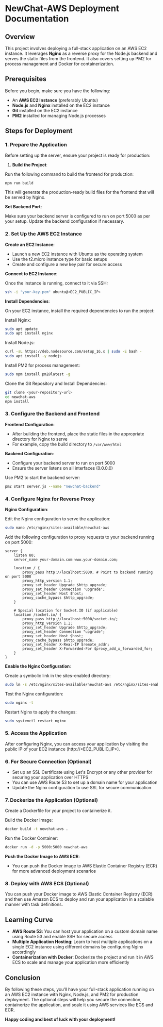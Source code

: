 # NewChat-AWS Deployment Documentation

## Overview

This project involves deploying a full-stack application on an AWS EC2 instance. It leverages **Nginx** as a reverse proxy for the Node.js backend and serves the static files from the frontend. It also covers setting up PM2 for process management and Docker for containerization.

## Prerequisites

Before you begin, make sure you have the following:
- An **AWS EC2 Instance** (preferably Ubuntu)
- **Node.js** and **Nginx** installed on the EC2 instance
- **Git** installed on the EC2 instance
- **PM2** installed for managing Node.js processes

## Steps for Deployment

### 1. Prepare the Application

Before setting up the server, ensure your project is ready for production:

1. **Build the Project**:

Run the following command to build the frontend for production:

```bash
npm run build
```

This will generate the production-ready build files for the frontend that will be served by Nginx.

**Set Backend Port**:

Make sure your backend server is configured to run on port 5000 as per your setup. Update the backend configuration if necessary.

### 2. Set Up the AWS EC2 Instance

**Create an EC2 Instance**:
- Launch a new EC2 instance with Ubuntu as the operating system
- Use the t2.micro instance type for basic setups
- Create and configure a new key pair for secure access

**Connect to EC2 Instance**:

Once the instance is running, connect to it via SSH:

```bash
ssh -i "your-key.pem" ubuntu@<EC2_PUBLIC_IP>
```

**Install Dependencies**:

On your EC2 instance, install the required dependencies to run the project:

Install Nginx:
```bash
sudo apt update
sudo apt install nginx
```

Install Node.js:
```bash
curl -sL https://deb.nodesource.com/setup_16.x | sudo -E bash -
sudo apt install -y nodejs
```

Install PM2 for process management:
```bash
sudo npm install pm2@latest -g
```

Clone the Git Repository and Install Dependencies:
```bash
git clone <your-repository-url>
cd newchat-aws
npm install
```

### 3. Configure the Backend and Frontend

**Frontend Configuration**:
- After building the frontend, place the static files in the appropriate directory for Nginx to serve
- For example, copy the build directory to `/var/www/html`

**Backend Configuration**:
- Configure your backend server to run on port 5000
- Ensure the server listens on all interfaces (0.0.0.0)

Use PM2 to start the backend server:
```bash
pm2 start server.js --name "newchat-backend"
```

### 4. Configure Nginx for Reverse Proxy

**Nginx Configuration**:

Edit the Nginx configuration to serve the application:
```bash
sudo nano /etc/nginx/sites-available/newchat-aws
```

Add the following configuration to proxy requests to your backend running on port 5000:

```nginx
server {
    listen 80;
    server_name your-domain.com www.your-domain.com;

    location / {
        proxy_pass http://localhost:5000; # Point to backend running on port 5000
        proxy_http_version 1.1;
        proxy_set_header Upgrade $http_upgrade;
        proxy_set_header Connection 'upgrade';
        proxy_set_header Host $host;
        proxy_cache_bypass $http_upgrade;
    }

    # Special location for Socket.IO (if applicable)
    location /socket.io/ {
        proxy_pass http://localhost:5000/socket.io/;
        proxy_http_version 1.1;
        proxy_set_header Upgrade $http_upgrade;
        proxy_set_header Connection "upgrade";
        proxy_set_header Host $host;
        proxy_cache_bypass $http_upgrade;
        proxy_set_header X-Real-IP $remote_addr;
        proxy_set_header X-Forwarded-For $proxy_add_x_forwarded_for;
    }
}
```

**Enable the Nginx Configuration**:

Create a symbolic link in the sites-enabled directory:
```bash
sudo ln -s /etc/nginx/sites-available/newchat-aws /etc/nginx/sites-enabled/
```

Test the Nginx configuration:
```bash
sudo nginx -t
```

Restart Nginx to apply the changes:
```bash
sudo systemctl restart nginx
```

### 5. Access the Application

After configuring Nginx, you can access your application by visiting the public IP of your EC2 instance (http://<EC2_PUBLIC_IP>).

### 6. For Secure Connection (Optional)

- Set up an SSL Certificate using Let's Encrypt or any other provider for securing your application over HTTPS
- You can use AWS Route 53 to set up a domain name for your application
- Update the Nginx configuration to use SSL for secure communication

### 7. Dockerize the Application (Optional)

Create a Dockerfile for your project to containerize it.

Build the Docker Image:
```bash
docker build -t newchat-aws .
```

Run the Docker Container:
```bash
docker run -d -p 5000:5000 newchat-aws
```

**Push the Docker Image to AWS ECR**:
- You can push the Docker image to AWS Elastic Container Registry (ECR) for more advanced deployment scenarios

### 8. Deploy with AWS ECS (Optional)

You can push your Docker image to AWS Elastic Container Registry (ECR) and then use Amazon ECS to deploy and run your application in a scalable manner with task definitions.

## Learning Curve

- **AWS Route 53**: You can host your application on a custom domain name using Route 53 and enable SSH for secure access
- **Multiple Application Hosting**: Learn to host multiple applications on a single EC2 instance using different domains by configuring Nginx accordingly
- **Containerization with Docker**: Dockerize the project and run it in AWS ECS to scale and manage your application more efficiently

## Conclusion

By following these steps, you'll have your full-stack application running on an AWS EC2 instance with Nginx, Node.js, and PM2 for production deployment. The optional steps will help you secure the connection, containerize the application, and scale it using AWS services like ECS and ECR.

**Happy coding and best of luck with your deployment!**
